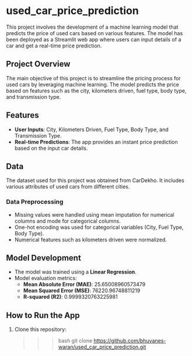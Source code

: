 # used_car_price_prediction

This project involves the development of a machine learning model that predicts the price of used cars based on various features. The model has been deployed as a Streamlit web app where users can input details of a car and get a real-time price prediction.

## Project Overview
The main objective of this project is to streamline the pricing process for used cars by leveraging machine learning. The model predicts the price based on features such as the city, kilometers driven, fuel type, body type, and transmission type.

## Features
- **User Inputs**: City, Kilometers Driven, Fuel Type, Body Type, and Transmission Type.
- **Real-time Predictions**: The app provides an instant price prediction based on the input car details.

## Data
The dataset used for this project was obtained from CarDekho. It includes various attributes of used cars from different cities.

### Data Preprocessing
- Missing values were handled using mean imputation for numerical columns and mode for categorical columns.
- One-hot encoding was used for categorical variables (City, Fuel Type, Body Type).
- Numerical features such as kilometers driven were normalized.

## Model Development
- The model was trained using a **Linear Regression**.
- Model evaluation metrics:
  - **Mean Absolute Error (MAE)**: 25.65008960573479
  - **Mean Squared Error (MSE)**: 76220.96748811219
  - **R-squared (R2)**: 0.9999320763225981

## How to Run the App
1. Clone this repository:
   >>>bash git clone https://github.com/bhuvanes-waran/used_car_price_prediction.git

